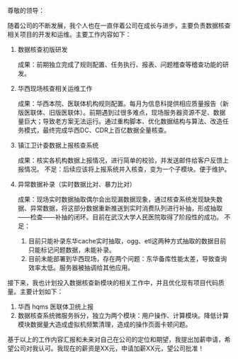 尊敬的领导：

随着公司的不断发展，我个人也在一直伴着公司在成长与进步，主要负责数据核查相关项目的开发和运维。主要工作内容如下：

1. 数据核查初版研发
   
    成果：前期独立完成了规则配置、任务执行、报表、问题稽查等稽查功能的研发。

2. 华西现场核查相关运维工作
   
    成果：华西本院、医联体机构规则配置。每月为信息科提供相应质量报告（新版医联体、旧版医联体）。前期遇到过很多难点，现场服务器资源不足、数据量巨大；导致老方案无法运行。通过重构脚本、优化数据结构与算法、改造任务模式，最终完成华西DC、CDR上百亿数据全量核查。

3. 镇江卫计委数据上报核查系统
   
    成果：核实各机构数据上报情况，进行简单的校验，并发送邮件给客户反馈上报情况。
    不足：后续应该将上报系统并入核查，变为一个子模块。便于维护。

4. 异常数据补录（实时数据比对、暴力比对）
   
    成果：现场实时数据抽取偶尔会出现漏数据现象，通过核查系统发现缺失数据、异常数据，将这部分数据重新推送到实时消费队列进行补抽，形成抽取——检查——补抽的闭环。目前在武汉大学人民医院取得了阶段性的成功。
    不足：
    1) 目前只能补录东华cache实时抽取，ogg、etl这两种方式抽取的数据目前只能标记问题数据，未能补录。
    2) 目前未能部署到华西现场，存在两个问题：东华备库性能太差，导致查询效率太低。服务器被抽调给其他应用。


接下来，我也计划投入数据核查新模块的相关工作中，并且优化现有项目代码质量。主要计划如下：

1. 华西 hqms 医联体卫统上报
2. 数据核查系统微服务拆分，独立为两个模块：用户操作、计算模块。降低计算模块数据量大造成虚拟机频繁清理，造成的操作页面卡顿问题。

基于以上的工作内容汇报和未来对自己在公司的定位和期望，我提出加薪申请，希望公司对我认可。我现在的薪资是XX元，申请加薪XX元，望公司批准！